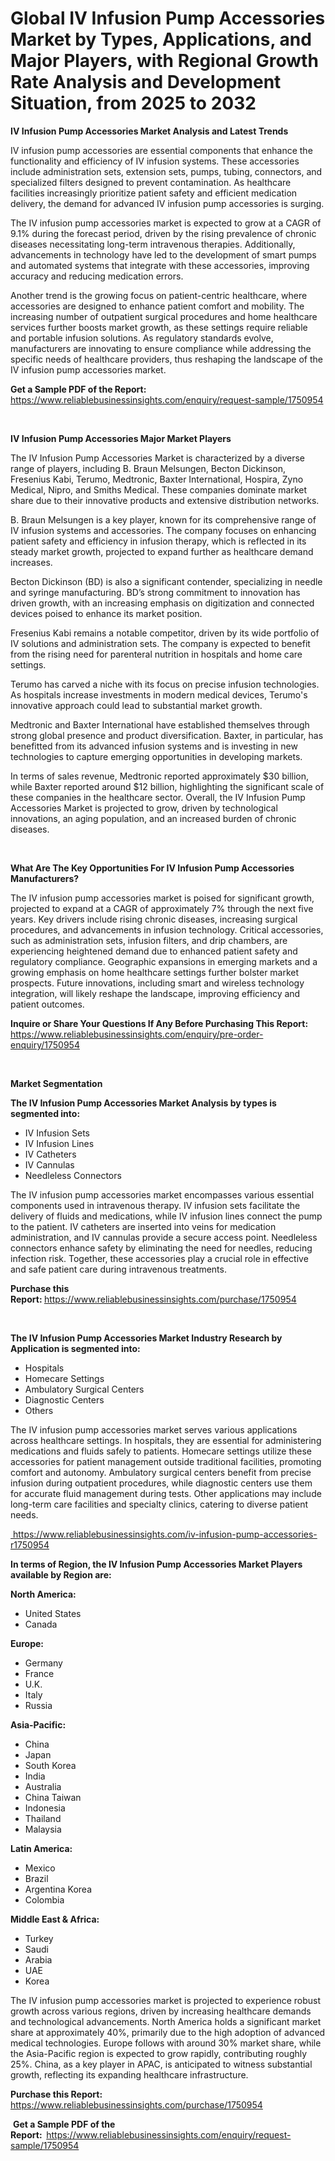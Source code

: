<p><h1>Global IV Infusion Pump Accessories Market by Types, Applications, and Major Players, with Regional Growth Rate Analysis and Development Situation, from 2025 to 2032</h1></p><p><strong>IV Infusion Pump Accessories Market Analysis and Latest Trends</strong></p>
<p><p>IV infusion pump accessories are essential components that enhance the functionality and efficiency of IV infusion systems. These accessories include administration sets, extension sets, pumps, tubing, connectors, and specialized filters designed to prevent contamination. As healthcare facilities increasingly prioritize patient safety and efficient medication delivery, the demand for advanced IV infusion pump accessories is surging.</p><p>The IV infusion pump accessories market is expected to grow at a CAGR of 9.1% during the forecast period, driven by the rising prevalence of chronic diseases necessitating long-term intravenous therapies. Additionally, advancements in technology have led to the development of smart pumps and automated systems that integrate with these accessories, improving accuracy and reducing medication errors.</p><p>Another trend is the growing focus on patient-centric healthcare, where accessories are designed to enhance patient comfort and mobility. The increasing number of outpatient surgical procedures and home healthcare services further boosts market growth, as these settings require reliable and portable infusion solutions. As regulatory standards evolve, manufacturers are innovating to ensure compliance while addressing the specific needs of healthcare providers, thus reshaping the landscape of the IV infusion pump accessories market.</p></p>
<p><strong>Get a Sample PDF of the Report:&nbsp;</strong> <a href="https://www.reliablebusinessinsights.com/enquiry/request-sample/1750954?utm_campaign=3026&utm_medium=2&utm_source=Github&utm_content=ia&utm_term=13042025&utm_id=iv-infusion-pump-accessories">https://www.reliablebusinessinsights.com/enquiry/request-sample/1750954</a></p>
<p>&nbsp;</p>
<p><strong>IV Infusion Pump Accessories Major Market Players</strong></p>
<p><p>The IV Infusion Pump Accessories Market is characterized by a diverse range of players, including B. Braun Melsungen, Becton Dickinson, Fresenius Kabi, Terumo, Medtronic, Baxter International, Hospira, Zyno Medical, Nipro, and Smiths Medical. These companies dominate market share due to their innovative products and extensive distribution networks.</p><p>B. Braun Melsungen is a key player, known for its comprehensive range of IV infusion systems and accessories. The company focuses on enhancing patient safety and efficiency in infusion therapy, which is reflected in its steady market growth, projected to expand further as healthcare demand increases.</p><p>Becton Dickinson (BD) is also a significant contender, specializing in needle and syringe manufacturing. BD’s strong commitment to innovation has driven growth, with an increasing emphasis on digitization and connected devices poised to enhance its market position.</p><p>Fresenius Kabi remains a notable competitor, driven by its wide portfolio of IV solutions and administration sets. The company is expected to benefit from the rising need for parenteral nutrition in hospitals and home care settings.</p><p>Terumo has carved a niche with its focus on precise infusion technologies. As hospitals increase investments in modern medical devices, Terumo's innovative approach could lead to substantial market growth.</p><p>Medtronic and Baxter International have established themselves through strong global presence and product diversification. Baxter, in particular, has benefitted from its advanced infusion systems and is investing in new technologies to capture emerging opportunities in developing markets.</p><p>In terms of sales revenue, Medtronic reported approximately $30 billion, while Baxter reported around $12 billion, highlighting the significant scale of these companies in the healthcare sector. Overall, the IV Infusion Pump Accessories Market is projected to grow, driven by technological innovations, an aging population, and an increased burden of chronic diseases.</p></p>
<p>&nbsp;</p>
<p><strong>What Are The Key Opportunities For IV Infusion Pump Accessories Manufacturers?</strong></p>
<p><p>The IV infusion pump accessories market is poised for significant growth, projected to expand at a CAGR of approximately 7% through the next five years. Key drivers include rising chronic diseases, increasing surgical procedures, and advancements in infusion technology. Critical accessories, such as administration sets, infusion filters, and drip chambers, are experiencing heightened demand due to enhanced patient safety and regulatory compliance. Geographic expansions in emerging markets and a growing emphasis on home healthcare settings further bolster market prospects. Future innovations, including smart and wireless technology integration, will likely reshape the landscape, improving efficiency and patient outcomes.</p></p>
<p><strong>Inquire or Share Your Questions If Any Before Purchasing This Report:</strong> <a href="https://www.reliablebusinessinsights.com/enquiry/pre-order-enquiry/1750954?utm_campaign=3026&utm_medium=2&utm_source=Github&utm_content=ia&utm_term=13042025&utm_id=iv-infusion-pump-accessories">https://www.reliablebusinessinsights.com/enquiry/pre-order-enquiry/1750954</a></p>
<p>&nbsp;</p>
<p><strong>Market Segmentation</strong></p>
<p><strong>The IV Infusion Pump Accessories Market Analysis by types is segmented into:</strong></p>
<p><ul><li>IV Infusion Sets</li><li>IV Infusion Lines</li><li>IV Catheters</li><li>IV Cannulas</li><li>Needleless Connectors</li></ul></p>
<p><p>The IV infusion pump accessories market encompasses various essential components used in intravenous therapy. IV infusion sets facilitate the delivery of fluids and medications, while IV infusion lines connect the pump to the patient. IV catheters are inserted into veins for medication administration, and IV cannulas provide a secure access point. Needleless connectors enhance safety by eliminating the need for needles, reducing infection risk. Together, these accessories play a crucial role in effective and safe patient care during intravenous treatments.</p></p>
<p><strong>Purchase this Report:&nbsp;</strong><a href="https://www.reliablebusinessinsights.com/purchase/1750954?utm_campaign=3026&utm_medium=2&utm_source=Github&utm_content=ia&utm_term=13042025&utm_id=iv-infusion-pump-accessories">https://www.reliablebusinessinsights.com/purchase/1750954</a></p>
<p>&nbsp;</p>
<p><strong>The IV Infusion Pump Accessories Market Industry Research by Application is segmented into:</strong></p>
<p><ul><li>Hospitals</li><li>Homecare Settings</li><li>Ambulatory Surgical Centers</li><li>Diagnostic Centers</li><li>Others</li></ul></p>
<p><p>The IV infusion pump accessories market serves various applications across healthcare settings. In hospitals, they are essential for administering medications and fluids safely to patients. Homecare settings utilize these accessories for patient management outside traditional facilities, promoting comfort and autonomy. Ambulatory surgical centers benefit from precise infusion during outpatient procedures, while diagnostic centers use them for accurate fluid management during tests. Other applications may include long-term care facilities and specialty clinics, catering to diverse patient needs.</p></p>
<p><a href="https://www.reliablebusinessinsights.com/iv-infusion-pump-accessories-r1750954?utm_campaign=3026&utm_medium=2&utm_source=Github&utm_content=ia&utm_term=13042025&utm_id=iv-infusion-pump-accessories">&nbsp;https://www.reliablebusinessinsights.com/iv-infusion-pump-accessories-r1750954</a></p>
<p><strong>In terms of Region, the IV Infusion Pump Accessories Market Players available by Region are:</strong></p>
<p>
    <p> <strong> North America: </strong>
        <ul>
            <li>United States</li>
            <li>Canada</li>
        </ul>
        </p> 
    <p> <strong> Europe: </strong>
        <ul>
            <li>Germany</li>
            <li>France</li>
            <li>U.K.</li>
            <li>Italy</li>
            <li>Russia</li>
        </ul>
        </p> 
    <p> <strong> Asia-Pacific: </strong>
        <ul>
            <li>China</li>
            <li>Japan</li>
            <li>South Korea</li>
            <li>India</li>
            <li>Australia</li>
            <li>China Taiwan</li>
            <li>Indonesia</li>
            <li>Thailand</li>
            <li>Malaysia</li>
        </ul>
        </p> 
    <p> <strong> Latin America: </strong>
        <ul>
            <li>Mexico</li>
            <li>Brazil</li>
            <li>Argentina Korea</li>
            <li>Colombia</li>
        </ul>
        </p> 
    <p> <strong> Middle East & Africa: </strong>
        <ul>
            <li>Turkey</li>
            <li>Saudi</li>
            <li>Arabia</li>
            <li>UAE</li>
            <li>Korea</li>
        </ul>
    </p>
    </p>
<p><p>The IV infusion pump accessories market is projected to experience robust growth across various regions, driven by increasing healthcare demands and technological advancements. North America holds a significant market share at approximately 40%, primarily due to the high adoption of advanced medical technologies. Europe follows with around 30% market share, while the Asia-Pacific region is expected to grow rapidly, contributing roughly 25%. China, as a key player in APAC, is anticipated to witness substantial growth, reflecting its expanding healthcare infrastructure.</p></p>
<p><strong>Purchase this Report: </strong><a href="https://www.reliablebusinessinsights.com/purchase/1750954?utm_campaign=3026&utm_medium=2&utm_source=Github&utm_content=ia&utm_term=13042025&utm_id=iv-infusion-pump-accessories">https://www.reliablebusinessinsights.com/purchase/1750954</a></p>
<p>&nbsp;<strong>Get a Sample PDF of the Report:&nbsp;&nbsp;</strong><a href="https://www.reliablebusinessinsights.com/enquiry/request-sample/1750954?utm_campaign=3026&utm_medium=2&utm_source=Github&utm_content=ia&utm_term=13042025&utm_id=iv-infusion-pump-accessories">https://www.reliablebusinessinsights.com/enquiry/request-sample/1750954</a></p>
<p><strong></strong></p>
<p><p></p><p></p><p></p></p>